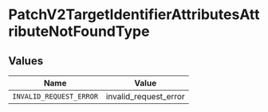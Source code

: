 # PatchV2TargetIdentifierAttributesAttributeNotFoundType


## Values

| Name                    | Value                   |
| ----------------------- | ----------------------- |
| `INVALID_REQUEST_ERROR` | invalid_request_error   |